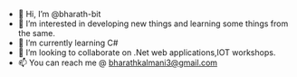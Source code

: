 - 👋 Hi, I’m @bharath-bit
- 👀 I’m interested in developing new things and learning some things from the same.
- 🌱 I’m currently learning C#
- 💞️ I’m looking to collaborate on .Net web applications,IOT workshops.
- 📫 You can reach me @ bharathkalmani3@gmail.com

<!---
bharath-bit/bharath-bit is a ✨ special ✨ repository because its `README.md` (this file) appears on your GitHub profile.
You can click the Preview link to take a look at your changes.
--->
